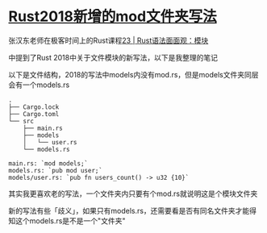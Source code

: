 # [Rust2018新增的mod文件夹写法](/2020/11/rust_2018_folder_module_mount.md)

张汉东老师在极客时间上的Rust课程[23 | Rust语法面面观：模块](https://time.geekbang.org/course/detail/100060601-304936?code=pdxuSubY-SyhEcmE8ylWWK-t5YxJF2XB%2Fa3rz-vmsX4%3D)

中提到了Rust 2018中关于文件模块的新写法，以下是我整理的笔记

以下是文件结构，2018的写法中models内没有mod.rs，但是models文件夹同层会有一个models.rs

```
.
├── Cargo.lock
├── Cargo.toml
└── src
    ├── main.rs
    ├── models
    │   └── user.rs
    └── models.rs

main.rs: `mod models;`
models.rs: `pub mod user;`
models/user.rs: `pub fn users_count() -> u32 {10}`
```

其实我更喜欢老的写法，一个文件夹内只要有个mod.rs就说明这是个模块文件夹

新的写法有些「歧义」，如果只有models.rs，还需要看是否有同名文件夹才能得知这个models.rs是不是一个"文件夹"
